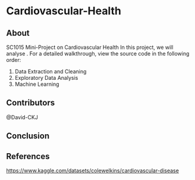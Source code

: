 # Cardiovascular-Health
## About
SC1015 Mini-Project on Cardiovascular Health
In this project, we will analyse . For a detailed walkthrough, view the source code in the following order:

1. Data Extraction and Cleaning
2. Exploratory Data Analysis
3. Machine Learning

## Contributors

@David-CKJ

## Conclusion

## References
https://www.kaggle.com/datasets/colewelkins/cardiovascular-disease
